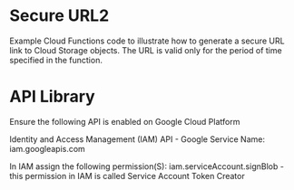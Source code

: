  # Secure URL2

  Example Cloud Functions code to illustrate how to generate a secure URL link to Cloud Storage objects.
   The URL is valid only for the period of time specified in the function.

# API Library


Ensure the following API is enabled on Google Cloud Platform

Identity and Access Management (IAM) API - Google
Service Name: iam.googleapis.com

In IAM assign the following permission(S):
  iam.serviceAccount.signBlob - this permission in IAM is called Service Account Token Creator
